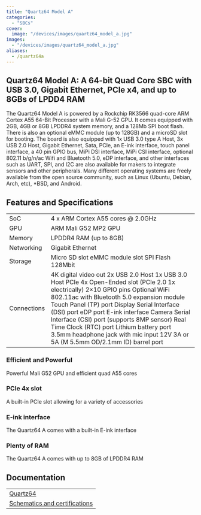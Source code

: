 ```yaml
---
title: "Quartz64 Model A"
categories: 
  - "SBCs"
cover: 
  image: "/devices/images/quartz64_model_a.jpg"
images:
  - "/devices/images/quartz64_model_a.jpg"
aliases:
  - /quartz64a
---
```


## Quartz64 Model A: A 64-bit Quad Core SBC with USB 3.0, Gigabit Ethernet, PCIe x4, and up to 8GBs of LPDD4 RAM

The Quartz64 Model A is powered by a Rockchip RK3566 quad-core ARM Cortex A55 64-Bit Processor with a Mali G-52 GPU. It comes equipped with 2GB, 4GB or 8GB LPDDR4 system memory, and a 128Mb SPI boot flash. There is also an optional eMMC module (up to 128GB) and a microSD slot for booting. The board is also equipped with 1x USB 3.0 type A Host, 3x USB 2.0 Host, Gigabit Ethernet, Sata, PCIe, an E-ink interface, touch panel interface, a 40 pin GPIO bus, MiPi DSI interface, MiPi CSI interface, optional 802.11 b/g/n/ac Wifi and Bluetooth 5.0, eDP interface, and other interfaces such as UART, SPI, and I2C are also available for makers to integrate sensors and other peripherals. Many different operating systems are freely available from the open source community, such as Linux (Ubuntu, Debian, Arch, etc), *BSD, and Android.

## Features and Specifications

|     |     |
| --- | --- |
| SoC | 4 x ARM Cortex A55 cores @ 2.0GHz |
| GPU | ARM Mali G52 MP2 GPU |
| Memory | LPDDR4 RAM (up to 8GB) |
| Networking | Gigabit Ethernet |
| Storage | Micro SD slot eMMC module slot SPI Flash 128Mbit |
| Connections | 4K digital video out 2x USB 2.0 Host 1x USB 3.0 Host PCIe 4x Open-Ended slot (PCIe 2.0 1x electrically) 2×10 GPIO pins Optional WiFi 802.11ac with Bluetooth 5.0 expansion module Touch Panel (TP) port Display Serial Interface (DSI) port eDP port E-ink interface Camera Serial Interface (CSI) port (supports 8MP sensor) Real Time Clock (RTC) port Lithium battery port 3.5mm headphone jack with mic input 12V 3A or 5A (M 5.5mm OD/2.1mm ID) barrel port |

### Efficient and Powerful
Powerful Mali G52 GPU and efficient quad A55 cores

### PCIe 4x slot
A built-in PCIe slot allowing for a variety of accessories

### E-ink interface
The Quartz64 A comes with a built-in E-ink interface

### Plenty of RAM
The Quartz64 A comes with up to 8GB of LPDDR4 RAM

## Documentation

|     |
| --- |
| [Quartz64](/documentation/Quartz64/) |
| [Schematics and certifications](/documentation/Quartz64/Further_information/Schematics_and_certifications/) |
